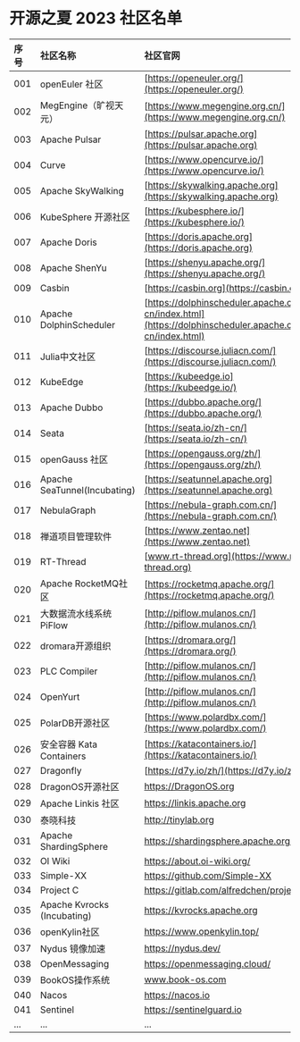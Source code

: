 # 开源之夏 2023 社区名单

| 序号 | 社区名称 | 社区官网 |
| :--- | :------- | :------- |
| 001  |  openEuler 社区  |[https://openeuler.org/](https://openeuler.org/)|
| 002  | MegEngine（旷视天元） |[https://www.megengine.org.cn/](https://www.megengine.org.cn/)|
| 003  | Apache Pulsar |[https://pulsar.apache.org](https://pulsar.apache.org)|
| 004  | Curve |[https://www.opencurve.io/](https://www.opencurve.io/)|
| 005  | Apache SkyWalking |[https://skywalking.apache.org](https://skywalking.apache.org)|
| 006  | KubeSphere 开源社区 |[https://kubesphere.io/](https://kubesphere.io/)|
| 007  | Apache Doris |[https://doris.apache.org](https://doris.apache.org)|
| 008  | Apache ShenYu |[https://shenyu.apache.org/](https://shenyu.apache.org/)|
| 009  | Casbin |[https://casbin.org](https://casbin.org)|
| 010  | Apache DolphinScheduler |[https://dolphinscheduler.apache.org/zh-cn/index.html](https://dolphinscheduler.apache.org/zh-cn/index.html)|
| 011  | Julia中文社区 |[https://discourse.juliacn.com/](https://discourse.juliacn.com/)|
| 012  | KubeEdge |[https://kubeedge.io](https://kubeedge.io/)|
| 013  | Apache Dubbo |[https://dubbo.apache.org/](https://dubbo.apache.org/)|
| 014  | Seata |[https://seata.io/zh-cn/](https://seata.io/zh-cn/)|
| 015  | openGauss 社区 |[https://opengauss.org/zh/](https://opengauss.org/zh/)|
| 016  | Apache SeaTunnel(Incubating) |[https://seatunnel.apache.org](https://seatunnel.apache.org)|
| 017  | NebulaGraph |[https://nebula-graph.com.cn/](https://nebula-graph.com.cn/)|
| 018  | 禅道项目管理软件 |[https://www.zentao.net](https://www.zentao.net)|
| 019  | RT-Thread |[www.rt-thread.org](https://www.rt-thread.org)|
| 020  | Apache RocketMQ社区 |[https://rocketmq.apache.org/](https://rocketmq.apache.org/)|
| 021  | 大数据流水线系统PiFlow |[http://piflow.mulanos.cn/](http://piflow.mulanos.cn/)|
| 022  | dromara开源组织 |[https://dromara.org/](https://dromara.org/)|
| 023  | PLC Compiler |[http://piflow.mulanos.cn/](http://piflow.mulanos.cn/)|
| 024  | OpenYurt |[http://piflow.mulanos.cn/](http://piflow.mulanos.cn/)|
| 025  | PolarDB开源社区 |[https://www.polardbx.com/](https://www.polardbx.com/)|
| 026  | 安全容器 Kata Containers |[https://katacontainers.io/](https://katacontainers.io/)|
| 027  | Dragonfly |[https://d7y.io/zh/](https://d7y.io/zh/)|
| 028  | DragonOS开源社区             | https://DragonOS.org                   |
| 029  | Apache  Linkis 社区          | https://linkis.apache.org              |
| 030  | 泰晓科技                     | http://tinylab.org                     |
| 031  | Apache  ShardingSphere       | https://shardingsphere.apache.org/     |
| 032  | OI  Wiki                     | https://about.oi-wiki.org/             |
| 033  | Simple-XX                    | https://github.com/Simple-XX           |
| 034  | Project  C                   | https://gitlab.com/alfredchen/projectc |
| 035  | Apache  Kvrocks (Incubating) | https://kvrocks.apache.org             |
| 036  | openKylin社区                | https://www.openkylin.top/             |
| 037  | Nydus  镜像加速              | https://nydus.dev/                     |
| 038  | OpenMessaging                | https://openmessaging.cloud/           |
| 039  | BookOS操作系统               | www.book-os.com                        |
| 040  | Nacos                        | https://nacos.io                               |
| 041  | Sentinel                     | https://sentinelguard.io               |
| ... |...|...|
